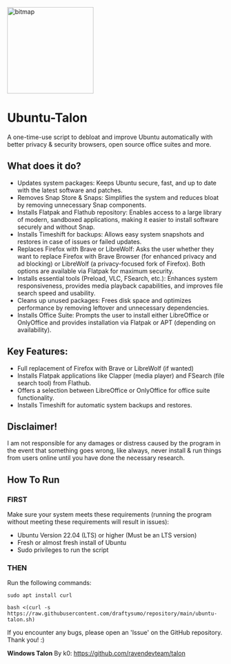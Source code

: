 <img width="200" height="200" alt="bitmap" src="https://github.com/user-attachments/assets/8bcbfecf-c363-4ce0-beb6-8ec019fff1d4" />


# Ubuntu-Talon

A one-time-use script to debloat and improve Ubuntu automatically with better privacy & security browsers, open source office suites and more.

## What does it do?
- Updates system packages: Keeps Ubuntu secure, fast, and up to date with the latest software and patches.
- Removes Snap Store & Snaps: Simplifies the system and reduces bloat by removing unnecessary Snap components.
- Installs Flatpak and Flathub repository: Enables access to a large library of modern, sandboxed applications, making it easier to install software securely and without Snap.
- Installs Timeshift for backups: Allows easy system snapshots and restores in case of issues or failed updates.
- Replaces Firefox with Brave or LibreWolf: Asks the user whether they want to replace Firefox with Brave Browser (for enhanced privacy and ad blocking) or LibreWolf (a privacy-focused fork of Firefox). Both options are available via Flatpak for maximum security.
- Installs essential tools (Preload, VLC, FSearch, etc.): Enhances system responsiveness, provides media playback capabilities, and improves file search speed and usability.
- Cleans up unused packages: Frees disk space and optimizes performance by removing leftover and unnecessary dependencies.
- Installs Office Suite: Prompts the user to install either LibreOffice or OnlyOffice and provides installation via Flatpak or APT (depending on availability).

## Key Features:
- Full replacement of Firefox with Brave or LibreWolf (if wanted)
- Installs Flatpak applications like Clapper (media player) and FSearch (file search tool) from Flathub.
- Offers a selection between LibreOffice or OnlyOffice for office suite functionality.
- Installs Timeshift for automatic system backups and restores.

## Disclaimer!
I am not responsible for any damages or distress caused by the program in the event that something goes wrong, like always, never install & run things from users online until you have done the necessary research.

## How To Run

### FIRST
Make sure your system meets these requirements (running the program without meeting these requirements will result in issues):

- Ubuntu Version 22.04 (LTS) or higher (Must be an LTS version)
- Fresh or almost fresh install of Ubuntu
- Sudo privileges to run the script

### THEN
Run the following commands:

```sudo apt install curl```

```bash <(curl -s https://raw.githubusercontent.com/draftysumo/repository/main/ubuntu-talon.sh)```

If you encounter any bugs, please open an 'Issue' on the GitHub repository. Thank you! :)

**Windows Talon** By k0: https://github.com/ravendevteam/talon
